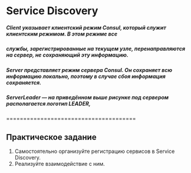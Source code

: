 # Service Discovery
##### Client указывает клиентский режим Consul, который служит клиентским режимом. В этом режиме все
##### службы, зарегистрированные на текущем узле, перенаправляются на сервер, не сохраняющий эту информацию.
##### Server представляет режим сервера Consul. Он сохраняет всю информацию локально, поэтому в случае сбоя информация сохраняется.
##### ServerLeader — на приведённом выше рисунке под сервером располагается логотип LEADER,
======================================
## Практическое задание
1. Самостоятельно организуйте регистрацию сервисов в Service Discovery.
2. Реализуйте взаимодействие с ним.
